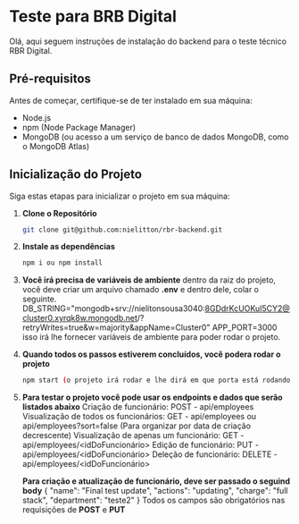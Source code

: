 # Teste para BRB Digital

Olá, aqui seguem instruções de instalação do backend para o teste técnico RBR Digital.

## Pré-requisitos

Antes de começar, certifique-se de ter instalado em sua máquina:

- Node.js
- npm (Node Package Manager)
- MongoDB (ou acesso a um serviço de banco de dados MongoDB, como o MongoDB Atlas)

## Inicialização do Projeto

Siga estas etapas para inicializar o projeto em sua máquina:

1. **Clone o Repositório**

   ```bash
   git clone git@github.com:nielitton/rbr-backend.git

2. **Instale as dependências**

   ```bash
   npm i ou npm install

3. **Você irá precisa de variáveis de ambiente**
   dentro da raiz do projeto, você deve criar um arquivo chamado **.env** e dentro dele, colar o seguinte.
   DB_STRING="mongodb+srv://nielitonsousa3040:8GDdrKcUOKuI5CY2@cluster0.xyrqk8w.mongodb.net/?retryWrites=true&w=majority&appName=Cluster0"
   APP_PORT=3000
   isso irá lhe fornecer variáveis de ambiente para poder rodar o projeto.

4. **Quando todos os passos estiverem concluídos, você podera rodar o projeto**
   
   ```bash
   npm start (o projeto irá rodar e lhe dirá em que porta está rodando e se ele se conectou com o banco ou não)

5. **Para testar o projeto você pode usar os endpoints e dados que serão listados abaixo**
   Criação de funcionário: POST - api/employees
   Visualização de todos os funcionários: GET - api/employees ou api/employees?sort=false (Para organizar por data de criação decrescente)
   Visualização de apenas um funcionário: GET - api/employees/<idDoFuncionário>
   Edição de funcionário: PUT - api/employees/<idDoFuncionário>
   Deleção de funcionário: DELETE - api/employees/<idDoFuncionário>

   **Para criação e atualização de funcionário, deve ser passado o seguind body**
   {
    "name": "Final test update",
    "actions": "updating",
    "charge": "full stack",
    "department": "teste2"
   }
   Todos os campos são obrigatórios nas requisições de **POST** e **PUT**
